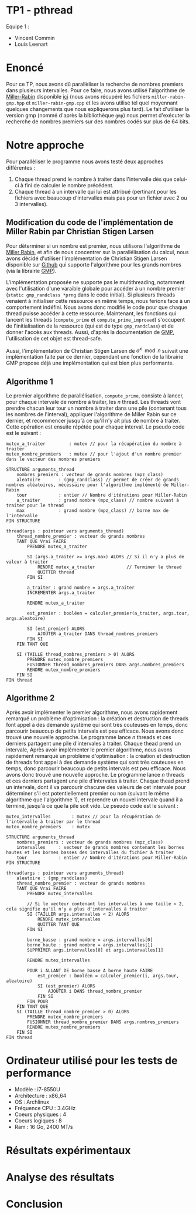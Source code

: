 # TP1 - pthread 

Equipe 1 :
- Vincent Commin
- Louis Leenart

# Enoncé

Pour ce TP, nous avons dû parallèliser la recherche de nombres premiers dans plusieurs intervalles. Pour ce faire, nous avons utilisé l'algorithme de [Miller-Rabin](https://fr.wikipedia.org/wiki/Test_de_primalit%C3%A9_de_Miller-Rabin) disponible [ici](https://github.com/cslarsen/miller-rabin) (nous avons récupéré les fichiers `miller-rabin-gmp.hpp` et `miller-rabin-gmp.cpp` et les avons utilisé tel quel moyennant quelques changements que nous expliquerons plus tard). Le fait d'utiliser la version gmp (nommé d'après la bibliothèque `gmp`) nous permet d'exécuter la recherche de nombres premiers sur des nombres codés sur plus de 64 bits.

# Notre approche

Pour parallèliser le programme nous avons testé deux approches différentes :

1. Chaque thread prend le nombre à traiter dans l'intervalle dès que celui-ci à fini de calculer le nombre précédent.
2. Chaque thread à un intervalle qui lui est attribué (pertinant pour les fichiers avec beaucoup d'intervalles mais pas pour un fichier avec 2 ou 3 intervalles).

## Modification du code de l'implémentation de Miller Rabin par Christian Stigen Larsen

Pour déterminer si un nombre est premier, nous utilisons l'algorithme de [Miller Rabin](https://fr.wikipedia.org/wiki/Test_de_primalit%C3%A9_de_Miller-Rabin), et afin de nous concentrer sur la parallélisation du calcul, nous avons décidé d'utiliser l'implémentation de Christian Stigen Larsen disponible sur [Github](https://github.com/cslarsen/miller-rabin) qui supporte l'algorithme pour les grands nombres (via la librairie [GMP](https://gmplib.org/)). 

L'implémentation proposée ne supporte pas le multithreading, notamment avec l'utilisation d'une varaible globale pour accéder à un nombre premier (`static gmp_randclass *prng` dans le code initial). Si plusieurs threads venaient à initialiser cette ressource en même temps, nous ferions face à un comportement indéfini. Nous avons donc modifié le code pour que chaque thread puisse accéder à cette ressource. Maintenant, les fonctions qui lancent les threads (`compute_prime` et `compute_prime_improved`) s'occupent de l'initialisation de la ressource (qui est de type `gmp_randclass`) et de donner l'accès aux threads. Aussi, d'après la documentation de [GMP](https://gmplib.org/gmp-man-6.2.1.pdf), l'utilisation de cet objet est thread-safe.

Aussi, l'implémentation de Christian Stigen Larsen de $a^x \mod n$ suivait une implémentation faite par ce dernier, cependant une fonction de la librairie GMP propose déjà une implémentation qui est bien plus performante.

## Algorithme 1

Le premier algorithme de parallélisation, `compute_prime`, consiste à lancer, pour chaque intervale de nombre à traiter, les $n$ thread. Les threads vont prendre chacun leur tour un nombre à traiter dans une pile (contenant tous les nombres de l'interval), appliquer l'algorithme de Miller Rabin sur ce dernier, et recommencer jusqu'à ce qu'il n'y ait plus de nombre à traiter. Cette opération est ensuite répétée pour chaque interval. Le pseudo code est le suivant : 

```
mutex_a_traiter         : mutex // pour la récupération du nombre à traiter
mutex_nombre_premiers   : mutex // pour l'ajout d'un nombre premier dans le vecteur des nombres premiers

STRUCTURE arguments_thread
    nombres_premiers : vecteur de grands nombres (mpz_class)
    aleatoire       : (gmp_randclass) // permet de créer de grands nombres aléatoires, nécessaire pour l'algorithme implémenté de Miller-Rabin
    tour            : entier // Nombre d'itérations pour Miller-Rabin
    a_traiter       : grand nombre (mpz_class) // nombre suivant à traiter pour le thread 
    max             : grand nombre (mpz_class) // borne max de l'intervalle
FIN STRUCTURE

thread(args : pointeur vers arguments_thread)
    thread_nombre_premier : vecteur de grands nombres
    TANT QUE Vrai FAIRE 
        PRENDRE mutex_a_traiter
        
        SI (args.a_traiter >= args.max) ALORS // Si il n'y a plus de valeur à traiter
            RENDRE mutex_a_traiter            // Terminer le thread
            QUITTER thread
        FIN SI

        a_traiter : grand nombre = args.a_traiter
        INCREMENTER args.a_traiter

        RENDRE mutex_a_traiter

        est_premier : booléen = calculer_premier(a_traiter, args.tour, args.aleatoire)

        SI (est_premier) ALORS
            AJOUTER a_traiter DANS thread_nombres_premiers
        FIN SI
    FIN TANT QUE 

    SI (TAILLE thread_nombres_premiers > 0) ALORS
        PRENDRE mutex_nombre_premiers
        FUSIONNER thread_nombres_premiers DANS args.nombres_premiers
        RENDRE mutex_nombre_premiers
    FIN SI
FIN thread
```

## Algorithme 2

Après avoir implémenter le premier algorithme, nous avons rapidement remarqué un problème d'optimisation : la création et destruction de threads font appel à des demande système qui sont très couteuses en temps, donc parcourir beaucoup de petits intervals est peu efficace. Nous avons donc trouvé une nouvelle approche. Le programme lance $n$ threads et ces derniers partagent une pile d'intervales à traiter. Chaque thead prend un intervale, 
Après avoir implémenter le premier algorithme, nous avons rapidement remarqué un problème d'optimisation : la création et destruction de threads font appel à des demande système qui sont très couteuses en temps, donc parcourir beaucoup de petits intervals est peu efficace. Nous avons donc trouvé une nouvelle approche. Le programme lance $n$ threads et ces derniers partagent une pile d'intervales à traiter. Chaque thead prend un intervale, dont il va parcourir chacune des valeurs de cet intervale pour déterminer s'il est potentiellement premier ou non (suivant le même algorithme que l'algorithme 1), et reprendre un nouvel intervale quand il a terminé, jusqu'à ce que la pile soit vide. Le pseudo code est le suivant : 

```
mutex_intervalles        : mutex // pour la récupération de l'intervalle à traiter par le thread
mutex_nombre_premiers    : mutex

STRUCTURE arguments_thread
    nombres_premiers : vecteur de grands nombres (mpz_class)
    intervalles     : vecteur de grands nombres contenant les bornes hautes et les bornes basses des intervalles du fichier à traiter 
    tour            : entier // Nombre d'itérations pour Miller-Rabin
FIN STRUCTURE

thread(args : pointeur vers arguments_thread)
    aleatoire : (gmp_randclass)
    thread_nombre_premier : vecteur de grands nombres
    TANT QUE Vrai FAIRE 
        PRENDRE mutex_intervalles
        
        // Si le vecteur contenant les intervalles à une taille < 2, cela signifie qu'il n'y a plus d'intervalles à traiter
        SI (TAILLER args.intervalles < 2) ALORS
            RENDRE mutex_intervalles
            QUITTER TANT QUE
        FIN SI

        borne_basse : grand nombre = args.intervalles[0]
        borne_haute : grand nombre = args.intervalles[1]
        SUPPRIMER args.intervalles[0] et args.intervalles[1]

        RENDRE mutex_intervalles

        POUR i ALLANT DE borne_basse A borne_haute FAIRE
            est_premier : booléen = calculer_premier(i, args.tour, aleatoire)
            SI (est_premier) ALORS
                AJOUTER i DANS thread_nombre_premier
            FIN SI
        FIN POUR
    FIN TANT QUE 
    SI (TAILLE thread_nombre_premier > 0) ALORS
        PRENDRE mutex_nombre_premiers
        FUSIONNER thread_nombre_premier DANS args.nombres_premiers
        RENDRE mutex_nombre_premiers
    FIN SI
FIN thread
```

# Ordinateur utilisé pour les tests de performance

* Modèle : i7-8550U 
* Architecture : x86_64
* OS : Archlinux
* Fréquence CPU : 3.4GHz
* Coeurs physiques : 4
* Coeurs logiques : 8
* Ram : 16 Go, 2400 MT/s

# Résultats expérimentaux
<!-- Vos résultats expérimentaux avec des courbes de speedup et/ou d'efficacité -->
# Analyse des résultats
<!-- 
    Une analyse de vos résultats, y compris une discussion de vos succès ou de vos échecs; 
    Votre programme fonctionne-t-il correctement?
    Avez-vous maximisé l'indépendance de vos fils d'exécution?
    Avez-vous minimisé l'usage de mutex, lorsque c'est possible?
    Avez-vous tenu compte des contraintes de mémoire cache pour optimiser votre performance?
    Avez-vous profité des options d'optimisation du compilateur?
-->

# Conclusion
<!-- Et des pistes d'améliorations possibles -->
